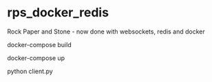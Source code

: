 # rps_docker_redis
Rock Paper and Stone - now done with websockets, redis and docker

docker-compose build

docker-compose up

python client.py
